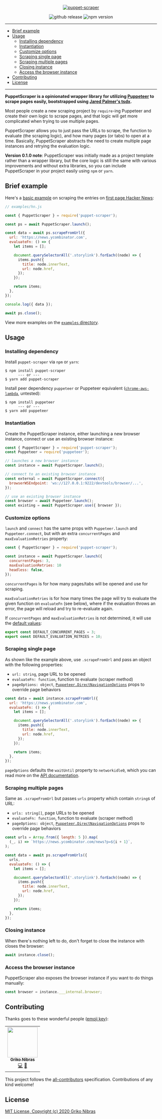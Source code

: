 <!-- markdownlint-disable MD014 MD033 MD041 -->

<div align="center">

[![puppet-scraper](./header.png)](.)

![github release](https://badgen.net/github/release/grikomsn/puppet-scraper?icon=github)
![npm version](https://badgen.net/npm/v/puppet-scraper?icon=npm)

</div>

---

- [Brief example](#brief-example)
- [Usage](#usage)
  - [Installing dependency](#installing-dependency)
  - [Instantiation](#instantiation)
  - [Customize options](#customize-options)
  - [Scraping single page](#scraping-single-page)
  - [Scraping multiple pages](#scraping-multiple-pages)
  - [Closing instance](#closing-instance)
  - [Access the browser instance](#access-the-browser-instance)
- [Contributing](#contributing)
- [License](#license)

---

**PuppetScraper is a opinionated wrapper library for utilizing [Puppeteer](https://github.com/puppeteer/puppeteer) to scrape pages easily, bootstrapped using [Jared Palmer's tsdx](https://github.com/jaredpalmer/tsdx).**

Most people create a new scraping project by `require`-ing Puppeteer and create their own logic to scrape pages, and that logic will get more complicated when trying to use multiple pages.

PuppetScraper allows you to just pass the URLs to scrape, the function to evaluate (the scraping logic), and how many pages (or tabs) to open at a time. Basically, PuppetScraper abstracts the need to create multiple page instances and retrying the evaluation logic.

**Version 0.1.0 note**: PuppetScraper was initially made as a project template rather than a wrapper library, but the core logic is still the same with various improvements and without extra libraries, so you can include PuppetScraper in your project easily using `npm` or `yarn`.

## Brief example

Here's a [basic example](./examples/hn.js) on scraping the entries on [first page Hacker News](https://news.ycombinator.com):

```js
// examples/hn.js

const { PuppetScraper } = require('puppet-scraper');

const ps = await PuppetScraper.launch();

const data = await ps.scrapeFromUrl({
  url: 'https://news.ycombinator.com',
  evaluateFn: () => {
    let items = [];

    document.querySelectorAll('.storylink').forEach((node) => {
      items.push({
        title: node.innerText,
        url: node.href,
      });
    });

    return items;
  },
});

console.log({ data });

await ps.close();
```

View more examples on the [`examples` directory](./examples).

## Usage

### Installing dependency

Install `puppet-scraper` via `npm` or `yarn`:

```console
$ npm install puppet-scraper
      --- or ---
$ yarn add puppet-scraper
```

Install peer dependency `puppeteer` or Puppeteer equivalent ([`chrome-aws-lambda`](https://github.com/alixaxel/chrome-aws-lambda), untested):

```console
$ npm install puppeteer
      --- or ---
$ yarn add puppeteer
```

### Instantiation

Create the PuppetScraper instance, either launching a new browser instance, connect or use an existing browser instance:

```js
const { PuppetScraper } = require('puppet-scraper');
const Puppeteer = require('puppeteer');

// launches a new browser instance
const instance = await PuppetScraper.launch();

// connect to an existing browser instance
const external = await PuppetScraper.connect({
  browserWSEndpoint: 'ws://127.0.0.1:9222/devtools/browser/...',
});

// use an existing browser instance
const browser = await Puppeteer.launch();
const existing = await PuppetScraper.use({ browser });
```

### Customize options

`launch` and `connect` has the same props with `Puppeteer.launch` and `Puppeteer.connect`, but with an extra `concurrentPages` and `maxEvaluationRetries` property:

```js
const { PuppetScraper } = require('puppet-scraper');

const instance = await PuppetScraper.launch({
  concurrentPages: 3,
  maxEvaluationRetries: 10
  headless: false,
});
```

`concurrentPages` is for how many pages/tabs will be opened and use for scraping.

`maxEvaluationRetries` is for how many times the page will try to evaluate the given function on `evaluateFn` (see below), where if the evaluation throws an error, the page will reload and try to re-evaluate again.

If `concurrentPages` and `maxEvaluationRetries` is not determined, it will use the [default values](./src/defaults.ts):

```ts
export const DEFAULT_CONCURRENT_PAGES = 3;
export const DEFAULT_EVALUATION_RETRIES = 10;
```

### Scraping single page

As shown like the example above, use `.scrapeFromUrl` and pass an object with the following properties:

- `url: string`, page URL to be opened
- `evaluateFn: function`, function to evaluate (scraper method)
- `pageOptions: object`, [`Puppeteer.DirectNavigationOptions`](https://github.com/DefinitelyTyped/DefinitelyTyped/blob/master/types/puppeteer/index.d.ts#L551) props to override page behaviors

```js
const data = await instance.scrapeFromUrl({
  url: 'https://news.ycombinator.com',
  evaluateFn: () => {
    let items = [];

    document.querySelectorAll('.storylink').forEach((node) => {
      items.push({
        title: node.innerText,
        url: node.href,
      });
    });

    return items;
  },
});
```

`pageOptions` defaults the `waitUntil` property to `networkidle0`, which you can read more on the [API documentation](https://pptr.dev/#?product=Puppeteer&version=v3.0.2&show=api-pagegotourl-options).

### Scraping multiple pages

Same as `.scrapeFromUrl` but passes `urls` property which contain `string`s of URL:

- `urls: string[]`, page URLs to be opened
- `evaluateFn: function`, function to evaluate (scraper method)
- `pageOptions: object`, [`Puppeteer.DirectNavigationOptions`](https://github.com/DefinitelyTyped/DefinitelyTyped/blob/master/types/puppeteer/index.d.ts#L551) props to override page behaviors

```js
const urls = Array.from({ length: 5 }).map(
  (_, i) => `https://news.ycombinator.com/news?p=${i + 1}`,
);

const data = await ps.scrapeFromUrls({
  urls,
  evaluateFn: () => {
    let items = [];

    document.querySelectorAll('.storylink').forEach((node) => {
      items.push({
        title: node.innerText,
        url: node.href,
      });
    });

    return items;
  },
});
```

### Closing instance

When there's nothing left to do, don't forget to close the instance with closes the browser:

```js
await instance.close();
```

### Access the browser instance

PuppetScraper also exposes the browser instance if you want to do things manually:

```js
const browser = instance.___internal.browser;
```

## Contributing

Thanks goes to these wonderful people ([emoji key](https://allcontributors.org/docs/en/emoji-key)):

<!-- ALL-CONTRIBUTORS-LIST:START - Do not remove or modify this section -->
<!-- prettier-ignore-start -->
<!-- markdownlint-disable -->
<table>
  <tr>
    <td align="center"><a href="https://griko.id"><img src="https://avatars1.githubusercontent.com/u/8220954?v=4" width="100px;" alt=""/><br /><sub><b>Griko Nibras</b></sub></a><br /><a href="https://github.com/grikomsn/puppet-scraper/commits?author=grikomsn" title="Code">💻</a> <a href="#maintenance-grikomsn" title="Maintenance">🚧</a></td>
  </tr>
</table>

<!-- markdownlint-enable -->
<!-- prettier-ignore-end -->
<!-- ALL-CONTRIBUTORS-LIST:END -->

This project follows the [all-contributors][all-contributors] specification.
Contributions of any kind welcome!

## License

[MIT License, Copyright (c) 2020 Griko Nibras](./LICENSE)

[all-contributors]: https://github.com/all-contributors/all-contributors
